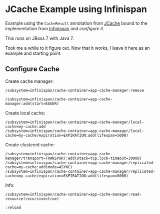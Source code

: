# JCache Example using Infinispan

Example using the `CacheResult` annotation from [JCache](https://jcp.org/en/jsr/detail?id=107) bound to the implementation from [Infinispan](http://infinispan.org) and _configure it_.

This runs on JBoss 7 with Java 7.

Took me a while to it figure out. Now that it works, I leave it here as an example and starting point.

## Configure Cache

Create cache manager:

```
/subsystem=infinispan/cache-container=app-cache-manager:remove

/subsystem=infinispan/cache-container=app-cache-manager:add(start=EAGER)
```

Create local cache:

```
/subsystem=infinispan/cache-container=app-cache-manager/local-cache=my-cache:add
/subsystem=infinispan/cache-container=app-cache-manager/local-cache=my-cache/expiration=EXPIRATION:add(lifespan=5000)
```

Create clustered cache:

```
/subsystem=infinispan/cache-container=app-cache-manager/transport=TRANSPORT:add(stack=tcp,lock-timeout=30000)
/subsystem=infinispan/cache-container=app-cache-manager/replicated-cache=my-cache:add(mode=ASYNC)
/subsystem=infinispan/cache-container=app-cache-manager/replicated-cache=my-cache/expiration=EXPIRATION:add(lifespan=5000)
```

Info:

```
/subsystem=infinispan/cache-container=app-cache-manager:read-resource(recursive=true)

:reload
```
